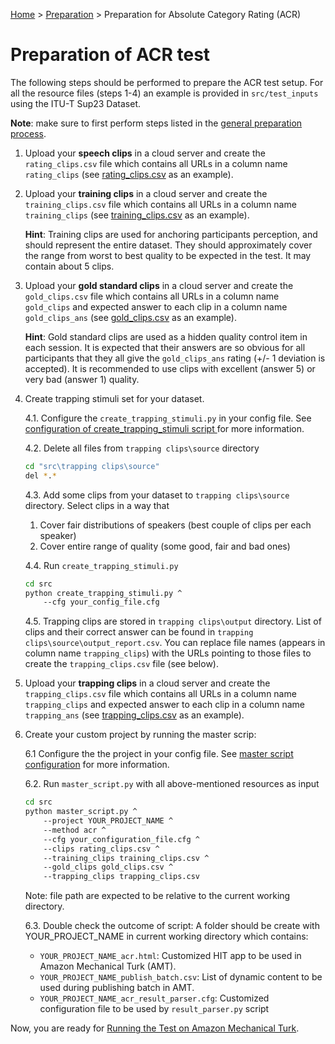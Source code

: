 [Home](../README.md) > [Preparation](preparation.md) > Preparation for Absolute Category Rating (ACR)
# Preparation of ACR test

The following steps should be performed to prepare the ACR test setup.
For all the resource files (steps 1-4) an example is provided in `src/test_inputs`  using the ITU-T Sup23 Dataset.  

**Note**: make sure to first perform steps listed in the [general preparation process](preparation.md).


1. Upload your **speech clips** in a cloud server and create the `rating_clips.csv` file which contains all URLs in a 
column name `rating_clips` (see [rating_clips.csv](../src/test_inputs/rating_clips.csv) as an example).

1. Upload your **training clips** in a cloud server and create the `training_clips.csv` file which contains all URLs in a 
column name `training_clips` (see [training_clips.csv](../src/test_inputs/training_clips.csv) as an example).
  
    **Hint**: Training clips are used for anchoring participants perception, and should represent the entire dataset. 
    They should approximately cover the range from worst to best quality to be expected in the test. It may contain 
    about 5 clips. 

1. Upload your **gold standard clips** in a cloud server and create the `gold_clips.csv` file which contains all URLs in a 
column name `gold_clips` and expected answer to each clip in a column name `gold_clips_ans` 
(see [gold_clips.csv](../src/test_inputs/gold_clips.csv) as an example).
  
    **Hint**: Gold standard clips are used as a hidden quality control item in each session. It is expected that their 
    answers are so obvious for all participants that they all give the `gold_clips_ans` rating (+/- 1 deviation is 
    accepted). It is recommended to use clips with excellent (answer 5) or very bad (answer 1) quality.
    
1. Create trapping stimuli set for your dataset.

    4.1. Configure the `create_trapping_stimuli.py` in your config file. See [configuration of create_trapping_stimuli script ](conf-trapping.md)
     for more information.
     
    4.2. Delete all files from `trapping clips\source` directory
    ``` bash
    cd "src\trapping clips\source"
    del *.* 
    ```  
    4.3. Add some clips from your dataset to `trapping clips\source` directory. Select clips in a way that
    1. Cover fair distributions of speakers (best couple of clips per each speaker)
    1. Cover entire range of quality (some good, fair and bad ones)
    
    4.4. Run `create_trapping_stimuli.py`
    ``` bash
    cd src
    python create_trapping_stimuli.py ^
        --cfg your_config_file.cfg
    ```
    4.5. Trapping clips are stored in `trapping clips\output` directory. List of clips and their correct answer can 
    be found in `trapping clips\source\output_report.csv`. You can replace file names (appears in column name `trapping_clips`)
    with the URLs pointing to those files to create the `trapping_clips.csv` file (see below).
        
1. Upload your **trapping clips** in a cloud server and create the `trapping_clips.csv` file which contains all URLs in 
a column name `trapping_clips` and expected answer to each clip in a column name `trapping_ans` 
(see [trapping_clips.csv](../src/test_inputs/trapping_clips.csv) as an example).

1. Create your custom project by running the master scrip: 
	
    6.1 Configure the the project in your config file. See [master script configuration](conf_master.md) for more information.
    
    6.2. Run `master_script.py` with all above-mentioned resources as input
        
    ``` bash
    cd src
    python master_script.py ^
        --project YOUR_PROJECT_NAME ^
        --method acr ^
        --cfg your_configuration_file.cfg ^
        --clips rating_clips.csv ^
        --training_clips training_clips.csv ^
        --gold_clips gold_clips.csv ^
        --trapping_clips trapping_clips.csv 
    ```
    Note: file path are expected to be relative to the current working directory.
    
    6.3. Double check the outcome of script: A folder should be create with YOUR_PROJECT_NAME in current working 
    directory which contains: 
    * `YOUR_PROJECT_NAME_acr.html`: Customized HIT app to be used in Amazon Mechanical Turk (AMT).
    * `YOUR_PROJECT_NAME_publish_batch.csv`: List of dynamic content to be used during publishing batch in AMT.
    * `YOUR_PROJECT_NAME_acr_result_parser.cfg`: Customized configuration file to be used by `result_parser.py` script
        
Now, you are ready for [Running the Test on Amazon Mechanical Turk](running_test_mturk.md).